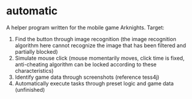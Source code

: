 # automatic
A helper program written for the mobile game Arknights.
Target:
1. Find the button through image recognition (the image recognition algorithm here cannot recognize the image that has been filtered and partially blocked)
2. Simulate mouse click (mouse momentarily moves, click time is fixed, anti-cheating algorithm can be locked according to these characteristics)
3. Identify game data through screenshots (reference tess4j)
4. Automatically execute tasks through preset logic and game data (unfinished)
